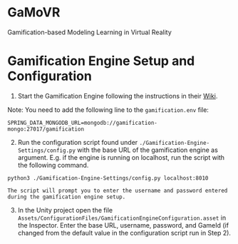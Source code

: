 # GaMoVR

Gamification-based Modeling Learning in Virtual Reality

# Gamification Engine Setup and Configuration

1. Start the Gamification Engine following the instructions in their [Wiki](https://github.com/smartcommunitylab/smartcampus.gamification/wiki/Setup).

Note: You need to add the following line to the `gamification.env` file:

```
SPRING_DATA_MONGODB_URL=mongodb://gamification-mongo:27017/gamification
```

2. Run the configuration script found under `./Gamification-Engine-Settings/config.py` with the base URL of the gamification engine as argument. E.g. if the engine is running on localhost, run the script with the following command.

```
python3 ./Gamification-Engine-Settings/config.py localhost:8010
```

    The script will prompt you to enter the username and password entered during the gamification engine setup.

3. In the Unity project open the file `Assets/ConfigurationFiles/GamificationEngineConfiguration.asset` in the Inspector. Enter the base URL, username, password, and GameId (if changed from the default value in the configuration script run in Step 2).

